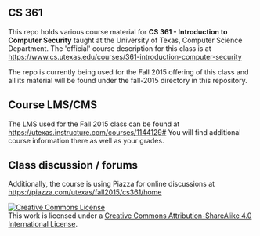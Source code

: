 ## CS 361 

This repo holds various course material for **CS 361 - Introduction to Computer Security** taught at the University of Texas, Computer Science Department. The 'official' course description for this class is at https://www.cs.utexas.edu/courses/361-introduction-computer-security

The repo is currently being used for the Fall 2015 offering of this class and all its material will be found under the fall-2015 directory in this repository.

## Course LMS/CMS

The LMS used for the Fall 2015 class can be found at https://utexas.instructure.com/courses/1144129#  You will find additional course information there as well as your grades.

## Class discussion / forums

Additionally, the course is using Piazza for online discussions at https://piazza.com/utexas/fall2015/cs361/home

<a rel="license" href="http://creativecommons.org/licenses/by-sa/4.0/"><img alt="Creative Commons License" style="border-width:0" src="https://i.creativecommons.org/l/by-sa/4.0/88x31.png" /></a><br />This work is licensed under a <a rel="license" href="http://creativecommons.org/licenses/by-sa/4.0/">Creative Commons Attribution-ShareAlike 4.0 International License</a>.
